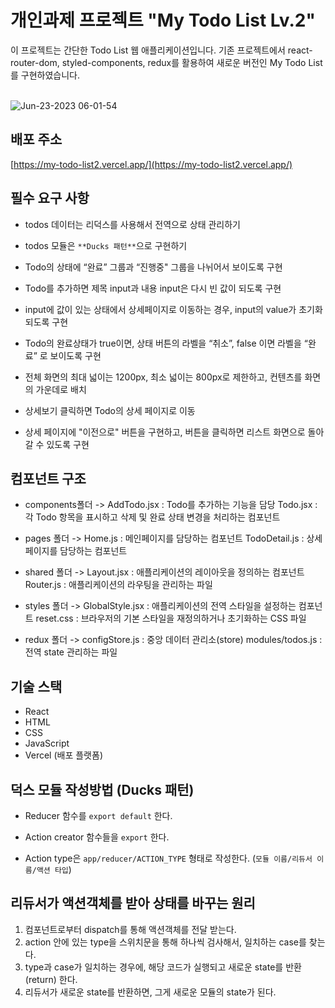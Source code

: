 # 개인과제 프로젝트 "My Todo List Lv.2"

이 프로젝트는 간단한 Todo List 웹 애플리케이션입니다.
기존 프로젝트에서 react-router-dom, styled-components, redux를 활용하여 새로운 버전인 My Todo List를 구현하였습니다.
<br>
<br>

![Jun-23-2023 06-01-54](https://github.com/HiYongA/MyTodoList2/assets/120562771/a4e13b8b-c6fd-459a-a402-67c9b2642f8e)

## 배포 주소

[https://my-todo-list2.vercel.app/](https://my-todo-list2.vercel.app/)

## 필수 요구 사항

- todos 데이터는 리덕스를 사용해서 전역으로 상태 관리하기

- todos 모듈은 `**Ducks 패턴**`으로 구현하기

- Todo의 상태에 “완료” 그룹과 “진행중" 그룹을 나뉘어서 보이도록 구현

- Todo를 추가하면  제목 input과 내용 input은 다시 빈 값이 되도록 구현

- input에 값이 있는 상태에서 상세페이지로 이동하는 경우, input의 value가 초기화되도록 구현

- Todo의 완료상태가 true이면, 상태 버튼의 라벨을 “취소”,  false 이면 라벨을 “완료” 로 보이도록 구현

- 전체 화면의 최대 넓이는 1200px, 최소 넓이는 800px로 제한하고, 컨텐츠를 화면의 가운데로 배치

- 상세보기 클릭하면 Todo의 상세 페이지로 이동

- 상세 페이지에 "이전으로" 버튼을 구현하고, 버튼을 클릭하면 리스트 화면으로 돌아갈 수 있도록 구현

## 컴포넌트 구조

- components폴더 -> AddTodo.jsx : Todo를 추가하는 기능을 담당
  Todo.jsx : 각 Todo 항목을 표시하고 삭제 및 완료 상태 변경을 처리하는 컴포넌트

- pages 폴더 -> Home.js : 메인페이지를 담당하는 컴포넌트
  TodoDetail.js : 상세 페이지를 담당하는 컴포넌트

- shared 폴더 -> Layout.jsx : 애플리케이션의 레이아웃을 정의하는 컴포넌트
  Router.js : 애플리케이션의 라우팅을 관리하는 파일

- styles 폴더 -> GlobalStyle.jsx : 애플리케이션의 전역 스타일을 설정하는 컴포넌트
  reset.css : 브라우저의 기본 스타일을 재정의하거나 초기화하는 CSS 파일

- redux 폴더 -> configStore.js : 중앙 데이터 관리소(store)
  modules/todos.js : 전역 state 관리하는 파일

## 기술 스택

- React
- HTML
- CSS
- JavaScript
- Vercel (배포 플랫폼)

## 덕스 모듈 작성방법 (Ducks 패턴)

- Reducer 함수를 `export default` 한다.

- Action creator 함수들을 `export` 한다.

- Action type은 `app/reducer/ACTION_TYPE` 형태로 작성한다.
  (`모듈 이름/리듀서 이름/액션 타입`)

## 리듀서가 액션객체를 받아 상태를 바꾸는 원리

1. 컴포넌트로부터 dispatch를 통해 액션객체를 전달 받는다.
2. action 안에 있는 type을 스위치문을 통해 하나씩 검사해서, 일치하는 case를 찾는다.
3. type과 case가 일치하는 경우에, 해당 코드가 실행되고 새로운 state를 반환(return) 한다.
4. 리듀서가 새로운 state를 반환하면, 그게 새로운 모듈의 state가 된다.
